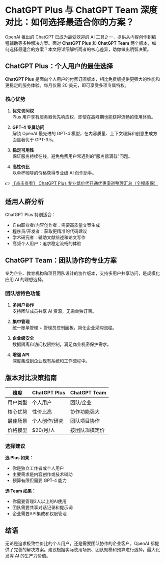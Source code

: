 # ChatGPT Plus 与 ChatGPT Team 深度对比：如何选择最适合你的方案？

OpenAI 推出的 ChatGPT 已成为最受欢迎的 AI 工具之一，提供从内容创作到编程辅助等多种解决方案。面对 **ChatGPT Plus** 和 **ChatGPT Team** 两个版本，如何选择最适合的方案？本文将详细解析两者的核心差异，助你做出明智决策。

## ChatGPT Plus：个人用户的最佳选择

**ChatGPT Plus** 是面向个人用户的付费订阅版本，相比免费版提供更强大的性能和更稳定的服务体验。每月仅需 20 美元，即可享受多项专属特权。

### 核心优势

1. **优先访问权**  
   Plus 用户享有服务器优先响应权，即使在高峰期也能获得流畅的使用体验。

2. **GPT-4 专属访问**  
   解锁 OpenAI 最先进的 GPT-4 模型，在内容质量、上下文理解和创意生成方面显著优于 GPT-3.5。

3. **稳定可用性**  
   保证服务持续在线，避免免费用户常遇到的"服务器满载"问题。

4. **高性价比**  
   以单杯咖啡的价格获得专业级 AI 创作助手。

👉 [【点击查看】 ChatGPT Plus 专业低价代开通优惠渠道整理汇总（全程质保）](https://bit.ly/DaiKai)

## 适用人群分析

ChatGPT Plus 特别适合：
- 自由职业者/内容创作者：需要高质量文案生成
- 程序员/开发者：获取更精准的代码建议
- 学术研究者：辅助文献综述和论文写作
- 高频个人用户：追求稳定流畅的体验

## ChatGPT Team：团队协作的专业方案

专为企业、教育机构和项目团队设计的协作版本，支持多用户共享访问，是规模化应用 AI 的理想选择。

### 团队版特色功能

1. **多用户协作**  
   支持团队成员共享 AI 资源，无需单独订阅。

2. **集中管理**  
   统一账单管理 + 管理员控制面板，简化企业采购流程。

3. **企业级安全**  
   数据隔离和访问权限控制，满足商业机密保护需求。

4. **增强 API**  
   深度集成到企业现有系统和工作流程中。

## 版本对比决策指南

| 维度        | ChatGPT Plus       | ChatGPT Team       |
|------------|-------------------|-------------------|
| 用户类型    | 个人用户          | 团队/企业         |
| 核心优势    | 性价比高          | 协作功能强大      |
| 最佳场景    | 个人创作/研究     | 团队项目协作      |
| 价格模型    | $20/月/人         | 按团队规模定价    |

### 选择建议

**选 Plus 如果：**
- 你是独立工作者或个人用户
- 主要需求是内容创作或技术辅助
- 预算有限但需要 GPT-4 能力

**选 Team 如果：**
- 你需要管理3人以上的AI使用
- 团队需要共享对话记录和提示词
- 企业需要API集成和权限管理

## 结语

无论是追求极致性价比的个人用户，还是需要团队协作的企业客户，OpenAI 都提供了完善的解决方案。建议根据实际使用场景、团队规模和预算进行选择，最大化发挥 AI 的生产力价值。